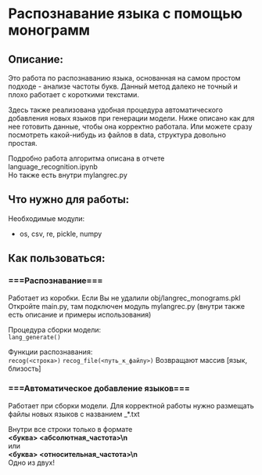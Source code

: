 # Распознавание языка с помощью монограмм

## Описание:
Это работа по распознаванию языка, основанная на самом простом подходе - анализе частоты букв. Данный метод далеко не точный и плохо работает с короткими текстами.  

Здесь также реализована удобная процедура автоматического добавления новых языков при генерации модели. Ниже описано как для нее готовить данные, чтобы она корректно работала. Или можете сразу посмотреть какой-нибудь из файлов в data, структура довольно простая.  

Подробно работа алгоритма описана в отчете language_recognition.ipynb  
Но также есть внутри mylangrec.py

## Что нужно для работы:
Необходимые модули:  
- os, csv, re, pickle, numpy

## Как пользоваться:
### ===Распознавание===
Работает из коробки. Если Вы не удалили obj/langrec_monograms.pkl  
Откройте main.py, там подключен модуль mylangrec.py (внутри также есть описание и примеры использования)

Процедура сборки модели:  
`lang_generate()`

Функции распознавания:  
`recog(<строка>)`
`recog_file(<путь_к_файлу>)`
Возвращают массив [язык, близость]

### ===Автоматическое добавление языков===
Работает при сборки модели. Для корректной работы нужно размещать файлы новых языков с названием <lang>_*.txt  

Внутри все строки только в формате  
**<буква> <абсолютная_частота>\n**  
или  
**<буква> <относительная_частота>\n**  
Одно из двух!
